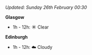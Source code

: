 *Updated: Sunday 26th February 00:30*

**Glasgow**

* 1h - 12h: :sunny: Clear

**Edinburgh**

* 1h - 12h: :cloud: Cloudy
